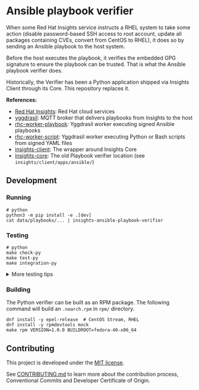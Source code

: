 # Ansible playbook verifier

When some Red Hat Insights service instructs a RHEL system to take some action (disable password-based SSH access to root account, update all packages containing CVEs, convert from CentOS to RHEL), it does so by sending an Ansible playbook to the host system.

Before the host executes the playbook, it verifies the embedded GPG signature to ensure the playbook can be trusted. That is what the Ansible playbook verifier does.

Historically, the Verifier has been a Python application shipped via Insights Client through its Core. This repository replaces it.

**References:**

- [Red Hat Insights](https://consoledot.redhat.com/insights): Red Hat cloud services
- [yggdrasil](https://github.com/RedHatInsights/yggdrasil): MQTT broker that delivers playbooks from Insights to the host
- [rhc-worker-playbook](https://github.com/RedHatInsights/rhc-worker-playbook): Yggdrasil worker executing signed Ansible playbooks
- [rhc-worker-script](https://github.com/oamg/rhc-worker-script): Yggdrasil worker executing Python or Bash scripts from signed YAML files
- [insights-client](https://github.com/RedHatInsights/insights-client): The wrapper around Insights Core
- [insights-core](https://github.com/RedHatInsights/insights-core): The old Playbook verifier location (see `insights/client/apps/ansible/`)


## Development

### Running

```shell
# python
python3 -m pip install -e .[dev]
cat data/playbooks/... | insights-ansible-playbook-verifier
```

### Testing

```shell
# python
make check-py
make test-py
make integration-py
```

<details>

<summary>More testing tips</summary>

```shell
# python coverage
PYTHONPATH=python/ python3 -m coverage run -m pytest python/tests-unit/
python3 -m coverage report
python3 -m coverage html
```

</details>

### Building

The Python verifier can be built as an RPM package. The following command will build an `.noarch.rpm` in `rpm/` directory.

```shell
dnf install -y epel-release  # CentOS Stream, RHEL
dnf install -y rpmdevtools mock
make rpm VERSION=1.0.0 BUILDROOT=fedora-40-x86_64
```


## Contributing

This project is developed under the [MIT license](LICENSE).

See [CONTRIBUTING.md](CONTRIBUTING.md) to learn more about the contribution process, Conventional Commits and Developer Certificate of Origin.
